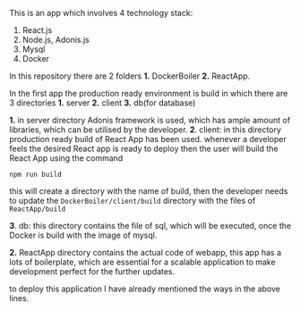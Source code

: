 This is an app which involves 4 technology stack:
1. React.js
2. Node.js, Adonis.js
3. Mysql
4. Docker

In this repository there are 2 folders
 **1.** DockerBoiler
 **2.** ReactApp.

In the first app the production ready environment is build in which there are 3 directories
 **1.** server
 **2.** client
 **3.** db(for database)

 **1.** in server directory Adonis framework is used, which has ample amount of libraries,
 which can be utilised by the developer.
 **2**. client: in this directory production ready build of React App has been used. whenever a
 developer feels the desired React app is ready to deploy then the user will build the React App using the command
 
 `npm run build`
 
 this will create a directory with the name of build, then the developer needs to update the 
 `DockerBoiler/client/build` 
 directory with the files of `ReactApp/build` 
 
  **3**. db: this directory contains the file of sql, which will be executed, once the Docker is build with the image of mysql.

**2.** ReactApp directory contains the actual code of webapp, this app has a lots of boilerplate, which are essential for a 
 scalable application to make development perfect for the further updates.

to deploy this application I have already mentioned the ways in the above lines.

